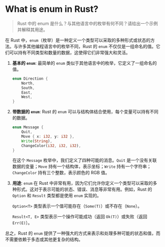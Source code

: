# What is enum in Rust?

> Rust 中的 enum 是什么？与其他语言中的枚举有何不同？请给出一个示例并解释其用途。

在 Rust 中，`enum`（枚举）是一种定义一个类型可以采取的多种形式或状态的方法。与许多其他编程语言中的枚举不同，Rust 的 `enum` 不仅仅是一组命名的值。它们可以持有不同类型和数量的数据，这使得它们非常强大和灵活。

1. **基本的 `enum`**:
   最简单的 `enum` 类似于其他语言中的枚举，它定义了一组命名的值。

   ```rust
   enum Direction {
       North,
       South,
       East,
       West,
   }
   ```

2. **带数据的 `enum`**:
   Rust 的 `enum` 可以与结构体结合使用，每个变量可以持有不同的数据。

   ```rust
   enum Message {
       Quit,
       Move { x: i32, y: i32 },
       Write(String),
       ChangeColor(i32, i32, i32),
   }
   ```

   在这个 `Message` 枚举中，我们定义了四种可能的消息。`Quit` 是一个没有关联数据的变量；`Move` 持有一个结构体，表示坐标；`Write` 持有一个字符串；`ChangeColor` 持有三个整数，表示颜色的 RGB 值。

3. **用途**:
   `enum` 在 Rust 中非常有用，因为它们允许你定义一个类型可以采取的多种形式。这对于表示可能的状态、错误、消息等非常有用。例如，Rust 的 `Option` 和 `Result` 类型都是使用 `enum` 实现的。

   `Option<T>` 类型表示一个值可能存在（`Some(T)`）或不存在（`None`）。

   `Result<T, E>` 类型表示一个操作可能成功（返回 `Ok(T)`）或失败（返回 `Err(E)`）。

总之，Rust 的 `enum` 提供了一种强大的方式来表示和处理多种可能的状态和值，而不需要依赖于多态或其他更复杂的结构。
